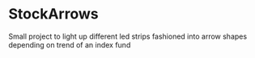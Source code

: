 # StockArrows
Small project to light up different led strips fashioned into arrow shapes depending on trend of an index fund
